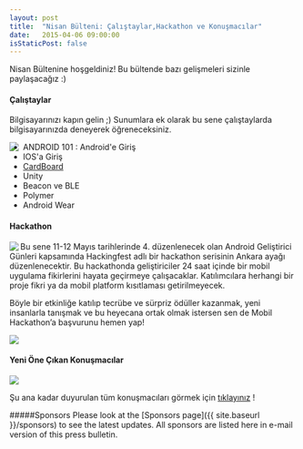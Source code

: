 ```yaml
---
layout: post
title:  "Nisan Bülteni: Çalıştaylar,Hackathon ve Konuşmacılar"
date:   2015-04-06 09:00:00
isStaticPost: false
---
```


Nisan Bültenine hoşgeldiniz! Bu bültende bazı gelişmeleri sizinle paylaşacağız :)

#### Çalıştaylar

Bilgisayarınızı kapın gelin ;) Sunumlara ek olarak bu sene çalıştaylarda bilgisayarınızda deneyerek öğreneceksiniz.

<div class="col-lg-12">
    <div class="col-lg-3"> 
        <img align="left" class="img-responsive" src="{{ site.baseurl_root }}/img/posts/workshops.png" style="max-width: 200px" /></div>
    <div class="col-lg-8">
    <p>
        <ul>
            <li>ANDROID 101 : Android'e Giriş</li>
            <li>IOS'a Giriş</li>
            <li><a href="https://www.google.com/get/cardboard/">CardBoard</a></li>
            <li>Unity</li>
            <li>Beacon ve BLE</li>
            <li>Polymer</li>
            <li>Android Wear</li>
        </ul>
    </p>
</div>  
</div>

#### Hackathon

<img align="left" class="img-responsive" src="{{ site.baseurl_root }}/img/posts/hackingfest.png" style="max-width: 200px"/>

Bu sene 11-12 Mayıs tarihlerinde 4. düzenlenecek olan Android Geliştirici Günleri kapsamında Hackingfest adlı bir hackathon serisinin Ankara ayağı düzenlenecektir. Bu hackathonda geliştiriciler 24 saat içinde bir mobil uygulama fikirlerini hayata geçirmeye çalışacaklar. Katılımcılara herhangi bir proje fikri ya da mobil platform kısıtlaması getirilmeyecek.

Böyle bir etkinliğe katılıp tecrübe ve sürpriz ödüller kazanmak, yeni insanlarla tanışmak ve bu heyecana ortak olmak istersen sen de Mobil Hackathon’a başvurunu hemen yap!

<a href="https://www.eventbrite.com/e/hackingfest-ankara-mobil-hackathonu-registration-16459262096"><img class="img-responsive" src="https://cascade.madmimi.com/promotion_images/0914/2328/original/button__4_.png?1428460372" style="max-width: 200px"/></a>

#### Yeni Öne Çıkan Konuşmacılar

<img class="img-responsive" src="https://cascade.madmimi.com/promotion_images/0914/2494/original/spsond2.png?1428462505" style="max-width: 600px"/>

Şu ana kadar duyurulan tüm konuşmacıları görmek için [tıklayınız](http://www.androiddeveloperdays.com/2015/speakers/)  !

#####Sponsors
Please look at the [Sponsors page]({{ site.baseurl }}/sponsors) to see the latest updates. All sponsors are listed here in e-mail version of this press bulletin.